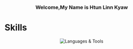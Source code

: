 <div align="center">
  <h3>
    <span>Welcome,My Name is Htun Linn Kyaw </span>
  </h3>
</div>

<h1 align="left">
  Skills
</h1>

<p align="center">
  <img src="https://skillicons.dev/icons?i=javascript,html,css,tailwind,mysql,laravel,php,vercel,github,react,linux" alt="Languages & Tools">
</p>

